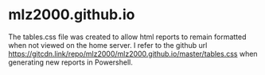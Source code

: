 # mlz2000.github.io
The tables.css file was created to allow html reports to remain formatted when not viewed on the home server. 
I refer to the github url  https://gitcdn.link/repo/mlz2000/mlz2000.github.io/master/tables.css when generating new reports in Powershell. 
